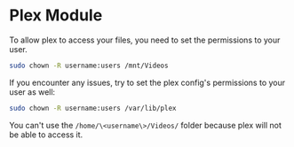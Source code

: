# Plex Module

To allow plex to access your files, you need to set the permissions to your user.

```bash
sudo chown -R username:users /mnt/Videos
```

If you encounter any issues, try to set the plex config's permissions to your user as well:

```bash
sudo chown -R username:users /var/lib/plex
```

You can't use the `/home/\<username\>/Videos/` folder because plex will not be able to access it.
